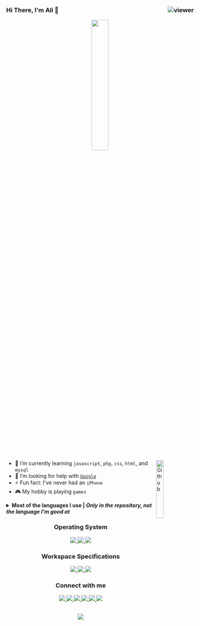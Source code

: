 <h3 align="left">Hi There, I'm Ali 👋<a href="https://github.com/alixcpp"><img align="right" src="https://komarev.com/ghpvc/?username=alixcpp&style=flat&color=d83a7c" alt="viewer" /></a></h3>
<p align="center">
<a href="#">
  <img src="https://media.giphy.com/media/7OX3tC5E4LNVgBwCWB/giphy.gif" width="30%">
</a>
<br>
</p>

<a href="#">
<img width="20%" align="right" alt="Github" src="https://media.giphy.com/media/oFubGlAHTl57oFMqyi/giphy.gif" />
</a>

- 🌱 I’m currently learning `javascript`, `php`, `css`, `html`, and `mysql`
- 🤔 I’m looking for help with [`Google`](https://google.com)
- ⚡ Fun fact: I've never had an `iPhone`
- 🎮 My hobby is playing `games`

<details>
<summary><b>Most of the languages I use | <i>Only in the repository, not the language I'm good at</i></b></summary>
<br>
<p align="center">
<a href="#">
  <img src="https://github-readme-stats.vercel.app/api/top-langs/?username=alixcpp&layout=compact&theme=tokyonight&hide_border=true" />
  </a>
</p>
</details>

<h3 align="center">Operating System</h3>
<p align="center">
<a href="#operating-system">
  <img src="https://img.shields.io/badge/Android-3DDC84?style=for-the-badge&logo=android&logoColor=white" />
  <img src="https://img.shields.io/badge/Windows-0078D6?style=for-the-badge&logo=windows&logoColor=white" />
  <img src="https://img.shields.io/badge/Linux-FCC624?style=for-the-badge&logo=linux&logoColor=black" />
  </a>
</p>

<h3 align="center">Workspace Specifications</h3>
<p align="center">
<a href="#workspace-specifications">
  <img src="https://img.shields.io/badge/AMD-Radeon_RX_Vega_8-ED1C24?style=for-the-badge&logo=amd&logoColor=white" />
  <img src="https://img.shields.io/badge/AMD-Ryzen_3_3200G-ED1C24?style=for-the-badge&logo=amd&logoColor=white" />
  <img src="https://img.shields.io/badge/GIGABYTE-A320M%20S2H%20V2-ffb700?style=for-the-badge" />
  </a>
  
<h3 align="center">Connect with me</h3>
<p align="center">
<a href="https://t.me/alixcpp">
<img src="https://img.shields.io/badge/Telegram-2CA5E0?style=for-the-badge&logo=telegram&logoColor=white" />
</a>
<a href="mailto:alirhmn@hotmail.com">
<img src="https://img.shields.io/badge/Outlook-0078D4?style=for-the-badge&logo=microsoft-outlook&logoColor=white" />
</a>
<a href="mailto:alixcpp@pm.me">
<img src="https://img.shields.io/badge/ProtonMail-8B89CC?style=for-the-badge&logo=protonmail&logoColor=white" />
</a>
<a href="https://instagram.com/alixllvm">
<img src="https://img.shields.io/badge/Instagram-E4405F?style=for-the-badge&logo=instagram&logoColor=white" />
</a>
<a href="https://twitter.com/alixcpps">
<img src="https://img.shields.io/badge/Twitter-1DA1F2?style=for-the-badge&logo=twitter&logoColor=white" />
</a>
<a href="https://gitlab.com/alixcpp">
<img src="https://img.shields.io/badge/GitLab-330F63?style=for-the-badge&logo=gitlab&logoColor=white" />
</a>
<br>
  <br>
  </p>
  <p align="center">
  <a href"#operating-system">
<img src="https://metrics.lecoq.io/alixcpp?template=classic&repositories.forks=true&base.header=0&base.repositories=0&pagespeed=1&tweets=1&introduction=1&introduction.title=true&pagespeed.url=alixcpp.github.io&pagespeed.detailed=true&pagespeed.screenshot=false&config.timezone=Asia%2FJakarta" />
  </a>
  </p>
  
<!--
<h3 align="center">The Last Music I Heard on Spotify</h3>
<p align="center">
<a href="https://open.spotify.com/user/31zzjbz63qwpeqtbchkyva6uzjae?si=TwHbAd3oRsCK9kA1TgdvlQ">
<img width="90%" alt="Recently Played" src="https://spotify-recently-played-readme.vercel.app/api?user=31zzjbz63qwpeqtbchkyva6uzjae&width=350&count=4" />
</a>
</p>
-->
